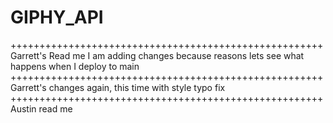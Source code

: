# GIPHY_API
++++++++++++++++++++++++++++++++++++++++++++++++++++++
Garrett's Read me 
I am adding changes
because reasons
lets see what happens when I deploy to main
++++++++++++++++++++++++++++++++++++++++++++++++++++++
Garrett's changes again, this time with style
typo fix
++++++++++++++++++++++++++++++++++++++++++++++++++++++
Austin read me
